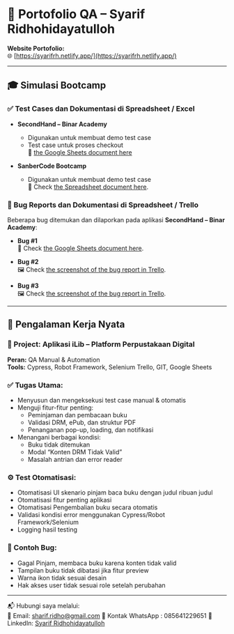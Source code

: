 # 📄 Portofolio QA – Syarif Ridhohidayatulloh

**Website Portofolio:**  
🌐 [https://syarifrh.netlify.app/](https://syarifrh.netlify.app/)

---

## 🎓 Simulasi Bootcamp

### ✅ Test Cases dan Dokumentasi di Spreadsheet / Excel

- **SecondHand – Binar Academy**
  - Digunakan untuk membuat demo test case
  - Test case untuk proses checkout  
    🔗 [the Google Sheets document here](https://docs.google.com/spreadsheets/d/1ZskIU0SnobOZK0ksaNNMn3jruSHSLnw8jZW-YjPs_oA/edit?usp=sharing)

- **SanberCode Bootcamp**
  - Digunakan untuk membuat demo test case  
    🔗 Check [the Spreadsheet document here](https://docs.google.com/spreadsheets/d/1ndPUBLFhdzFVT5V11oTSAxzFqxheNPLX/edit?usp=sharing&ouid=104832220886143347113&rtpof=true&sd=true).

### 🐞 Bug Reports dan Dokumentasi di Spreadsheet / Trello

Beberapa bug ditemukan dan dilaporkan pada aplikasi **SecondHand – Binar Academy**:

- **Bug #1**  
  🔗 Check [the Google Sheets document here](https://docs.google.com/document/d/1BLrjtr09s3xarsJMiZADiq61Cl-AIJls8Li8MOYDJNI/edit?usp=sharing).

- **Bug #2**  
  🖼️ Check [the screenshot of the bug report in Trello](https://photos.app.goo.gl/yvf32S2S4aMLpA4MA).

- **Bug #3**  
  🖼️ Check [the screenshot of the bug report in Trello](https://photos.app.goo.gl/bnPi9SiZdWsTh5tv6).

---

## 💼 Pengalaman Kerja Nyata

### 📌 Project: Aplikasi iLib – Platform Perpustakaan Digital  
**Peran:** QA Manual & Automation  
**Tools:** Cypress, Robot Framework, Selenium Trello, GIT, Google Sheets

### ✅ Tugas Utama:
- Menyusun dan mengeksekusi test case manual & otomatis
- Menguji fitur-fitur penting:
  - Peminjaman dan pembacaan buku
  - Validasi DRM, ePub, dan struktur PDF
  - Penanganan pop-up, loading, dan notifikasi
- Menangani berbagai kondisi:
  - Buku tidak ditemukan
  - Modal “Konten DRM Tidak Valid”
  - Masalah antrian dan error reader

### ⚙️ Test Otomatisasi:
- Otomatisasi UI skenario pinjam baca buku dengan judul ribuan judul
- Otomatisasi fitur penting aplikasi
- Otomatisasi Pengembalian buku secara otomatis
- Validasi kondisi error menggunakan Cypress/Robot Framework/Selenium
- Logging hasil testing

### 🐞 Contoh Bug:
- Gagal Pinjam, membaca buku karena konten tidak valid
- Tampilan buku tidak dibatasi jika fitur preview
- Warna ikon tidak sesuai desain
- Hak akses user tidak sesuai role setelah perubahan

---

📬 Hubungi saya melalui:  
📧 Email: sharif.ridho@gmail.com
💼 Kontak WhatsApp : 085641229651
💼 LinkedIn: [Syarif Ridhohidayatulloh](https://www.linkedin.com/in/syarif-ridhohidayatulloh/)

